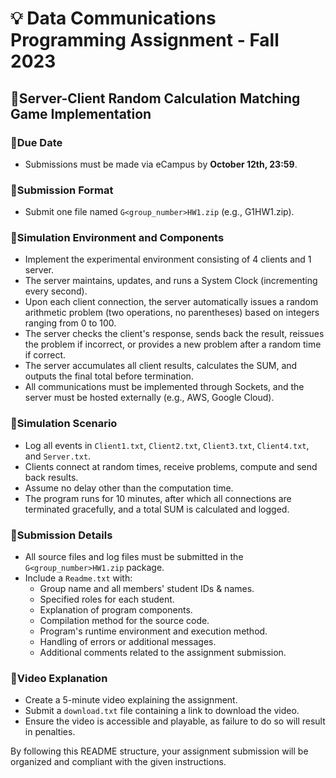 # 💡 Data Communications Programming Assignment - Fall 2023

## 🌟Server-Client Random Calculation Matching Game Implementation

### 🚀Due Date
- Submissions must be made via eCampus by **October 12th, 23:59**.

### 🚀Submission Format
- Submit one file named `G<group_number>HW1.zip` (e.g., G1HW1.zip).

### 🚀Simulation Environment and Components
- Implement the experimental environment consisting of 4 clients and 1 server.
- The server maintains, updates, and runs a System Clock (incrementing every second).
- Upon each client connection, the server automatically issues a random arithmetic problem (two operations, no parentheses) based on integers ranging from 0 to 100.
- The server checks the client's response, sends back the result, reissues the problem if incorrect, or provides a new problem after a random time if correct.
- The server accumulates all client results, calculates the SUM, and outputs the final total before termination.
- All communications must be implemented through Sockets, and the server must be hosted externally (e.g., AWS, Google Cloud).

### 🚀Simulation Scenario
- Log all events in `Client1.txt`, `Client2.txt`, `Client3.txt`, `Client4.txt`, and `Server.txt`.
- Clients connect at random times, receive problems, compute and send back results.
- Assume no delay other than the computation time.
- The program runs for 10 minutes, after which all connections are terminated gracefully, and a total SUM is calculated and logged.

### 🚀Submission Details
- All source files and log files must be submitted in the `G<group_number>HW1.zip` package.
- Include a `Readme.txt` with:
  - Group name and all members' student IDs & names.
  - Specified roles for each student.
  - Explanation of program components.
  - Compilation method for the source code.
  - Program's runtime environment and execution method.
  - Handling of errors or additional messages.
  - Additional comments related to the assignment submission.

### 🚀Video Explanation
- Create a 5-minute video explaining the assignment.
- Submit a `download.txt` file containing a link to download the video.
- Ensure the video is accessible and playable, as failure to do so will result in penalties.

By following this README structure, your assignment submission will be organized and compliant with the given instructions.
